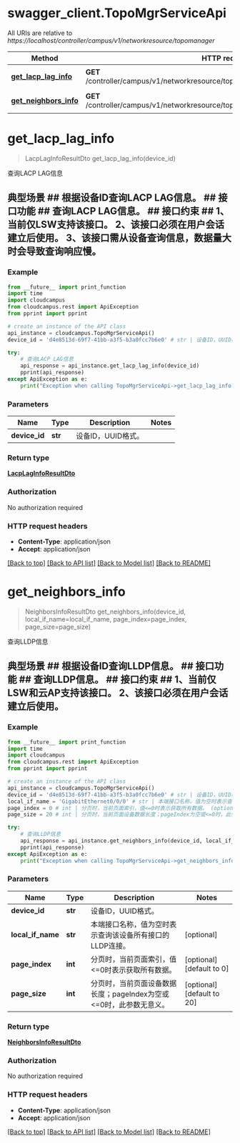 # swagger_client.TopoMgrServiceApi

All URIs are relative to *https://localhost/controller/campus/v1/networkresource/topomanager*

Method | HTTP request | Description
------------- | ------------- | -------------
[**get_lacp_lag_info**](TopoMgrServiceApi.md#get_lacp_lag_info) | **GET** /controller/campus/v1/networkresource/topomanager/device/{deviceId}/ethtrunk | 查询LACP LAG信息
[**get_neighbors_info**](TopoMgrServiceApi.md#get_neighbors_info) | **GET** /controller/campus/v1/networkresource/topomanager/device/{deviceId}/neighbors | 查询LLDP信息


# **get_lacp_lag_info**
> LacpLagInfoResultDto get_lacp_lag_info(device_id)

查询LACP LAG信息

## 典型场景 ##  根据设备ID查询LACP LAG信息。 ## 接口功能 ##  查询LACP LAG信息。 ## 接口约束 ##  1、当前仅LSW支持该接口。  2、该接口必须在用户会话建立后使用。  3、该接口需从设备查询信息，数据量大时会导致查询响应慢。 

### Example 
```python
from __future__ import print_function
import time
import cloudcampus
from cloudcampus.rest import ApiException
from pprint import pprint

# create an instance of the API class
api_instance = cloudcampus.TopoMgrServiceApi()
device_id = 'd4e8513d-69f7-41bb-a3f5-b3a0fcc7b6e0' # str | 设备ID，UUID格式。

try: 
    # 查询LACP LAG信息
    api_response = api_instance.get_lacp_lag_info(device_id)
    pprint(api_response)
except ApiException as e:
    print("Exception when calling TopoMgrServiceApi->get_lacp_lag_info: %s\n" % e)
```

### Parameters

Name | Type | Description  | Notes
------------- | ------------- | ------------- | -------------
 **device_id** | **str**| 设备ID，UUID格式。 | 

### Return type

[**LacpLagInfoResultDto**](LacpLagInfoResultDto.md)

### Authorization

No authorization required

### HTTP request headers

 - **Content-Type**: application/json
 - **Accept**: application/json

[[Back to top]](#) [[Back to API list]](../README.md#documentation-for-api-endpoints) [[Back to Model list]](../README.md#documentation-for-models) [[Back to README]](../README.md)

# **get_neighbors_info**
> NeighborsInfoResultDto get_neighbors_info(device_id, local_if_name=local_if_name, page_index=page_index, page_size=page_size)

查询LLDP信息

## 典型场景 ##  根据设备ID查询LLDP信息。 ## 接口功能 ##  查询LLDP信息。 ## 接口约束 ##  1、当前仅LSW和云AP支持该接口。  2、该接口必须在用户会话建立后使用。 

### Example 
```python
from __future__ import print_function
import time
import cloudcampus
from cloudcampus.rest import ApiException
from pprint import pprint

# create an instance of the API class
api_instance = cloudcampus.TopoMgrServiceApi()
device_id = 'd4e8513d-69f7-41bb-a3f5-b3a0fcc7b6e0' # str | 设备ID，UUID格式。
local_if_name = 'GigabitEthernet0/0/0' # str | 本端接口名称，值为空时表示查询该设备所有接口的LLDP连接。 (optional)
page_index = 0 # int | 分页时，当前页面索引，值<=0时表示获取所有数据。 (optional) (default to 0)
page_size = 20 # int | 分页时，当前页面设备数据长度；pageIndex为空或<=0时，此参数无意义。 (optional) (default to 20)

try: 
    # 查询LLDP信息
    api_response = api_instance.get_neighbors_info(device_id, local_if_name=local_if_name, page_index=page_index, page_size=page_size)
    pprint(api_response)
except ApiException as e:
    print("Exception when calling TopoMgrServiceApi->get_neighbors_info: %s\n" % e)
```

### Parameters

Name | Type | Description  | Notes
------------- | ------------- | ------------- | -------------
 **device_id** | **str**| 设备ID，UUID格式。 | 
 **local_if_name** | **str**| 本端接口名称，值为空时表示查询该设备所有接口的LLDP连接。 | [optional] 
 **page_index** | **int**| 分页时，当前页面索引，值&lt;&#x3D;0时表示获取所有数据。 | [optional] [default to 0]
 **page_size** | **int**| 分页时，当前页面设备数据长度；pageIndex为空或&lt;&#x3D;0时，此参数无意义。 | [optional] [default to 20]

### Return type

[**NeighborsInfoResultDto**](NeighborsInfoResultDto.md)

### Authorization

No authorization required

### HTTP request headers

 - **Content-Type**: application/json
 - **Accept**: application/json

[[Back to top]](#) [[Back to API list]](../README.md#documentation-for-api-endpoints) [[Back to Model list]](../README.md#documentation-for-models) [[Back to README]](../README.md)

